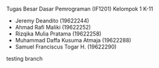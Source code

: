 Tugas Besar Dasar Pemrograman (IF1201)
Kelompok 1 K-11
- Jeremy Deandito (19622244)
- Ahmad Rafi Maliki (19622252)
- Rizqika Mulia Pratama (19622258)
- Muhammad Daffa Kusuma Atmaja (19622288)
- Samuel Franciscus Togar H. (19622290)

testing branch